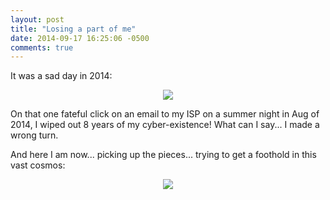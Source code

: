 ```yaml
---
layout: post
title: "Losing a part of me"
date: 2014-09-17 16:25:06 -0500
comments: true
---
```



It was a sad day in 2014:

<p align="center">
  <img src="{{ site.baseurl}}/images/rip.png"/>
</p>

On that one fateful click on an email to my ISP on a summer night in Aug of 2014, I wiped out 8 years of my cyber-existence! What can I say... I made a wrong turn.


And here I am now... picking up the pieces... trying to get a foothold in this vast cosmos:

<p align="center">
  <img src="{{ site.baseurl}}/images/cosmosIAmHere.png"/>
</p>

